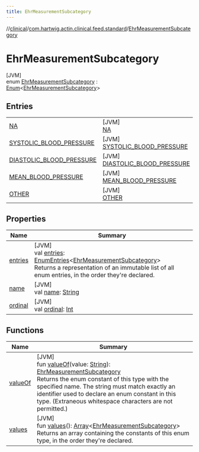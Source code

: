 ```yaml
---
title: EhrMeasurementSubcategory
---
```

//[clinical](../../../index.html)/[com.hartwig.actin.clinical.feed.standard](../index.html)/[EhrMeasurementSubcategory](index.html)



# EhrMeasurementSubcategory



[JVM]\
enum [EhrMeasurementSubcategory](index.html) : [Enum](https://kotlinlang.org/api/latest/jvm/stdlib/kotlin/-enum/index.html)&lt;[EhrMeasurementSubcategory](index.html)&gt;



## Entries


| | |
|---|---|
| [NA](-n-a/index.html) | [JVM]<br>[NA](-n-a/index.html) |
| [SYSTOLIC_BLOOD_PRESSURE](-s-y-s-t-o-l-i-c_-b-l-o-o-d_-p-r-e-s-s-u-r-e/index.html) | [JVM]<br>[SYSTOLIC_BLOOD_PRESSURE](-s-y-s-t-o-l-i-c_-b-l-o-o-d_-p-r-e-s-s-u-r-e/index.html) |
| [DIASTOLIC_BLOOD_PRESSURE](-d-i-a-s-t-o-l-i-c_-b-l-o-o-d_-p-r-e-s-s-u-r-e/index.html) | [JVM]<br>[DIASTOLIC_BLOOD_PRESSURE](-d-i-a-s-t-o-l-i-c_-b-l-o-o-d_-p-r-e-s-s-u-r-e/index.html) |
| [MEAN_BLOOD_PRESSURE](-m-e-a-n_-b-l-o-o-d_-p-r-e-s-s-u-r-e/index.html) | [JVM]<br>[MEAN_BLOOD_PRESSURE](-m-e-a-n_-b-l-o-o-d_-p-r-e-s-s-u-r-e/index.html) |
| [OTHER](-o-t-h-e-r/index.html) | [JVM]<br>[OTHER](-o-t-h-e-r/index.html) |


## Properties


| Name | Summary |
|---|---|
| [entries](entries.html) | [JVM]<br>val [entries](entries.html): [EnumEntries](https://kotlinlang.org/api/latest/jvm/stdlib/kotlin.enums/-enum-entries/index.html)&lt;[EhrMeasurementSubcategory](index.html)&gt;<br>Returns a representation of an immutable list of all enum entries, in the order they're declared. |
| [name](../-ehr-lab-unit/-n-o-n-e/index.html#-372974862%2FProperties%2F1757943785) | [JVM]<br>val [name](../-ehr-lab-unit/-n-o-n-e/index.html#-372974862%2FProperties%2F1757943785): [String](https://kotlinlang.org/api/latest/jvm/stdlib/kotlin/-string/index.html) |
| [ordinal](../-ehr-lab-unit/-n-o-n-e/index.html#-739389684%2FProperties%2F1757943785) | [JVM]<br>val [ordinal](../-ehr-lab-unit/-n-o-n-e/index.html#-739389684%2FProperties%2F1757943785): [Int](https://kotlinlang.org/api/latest/jvm/stdlib/kotlin/-int/index.html) |


## Functions


| Name | Summary |
|---|---|
| [valueOf](value-of.html) | [JVM]<br>fun [valueOf](value-of.html)(value: [String](https://kotlinlang.org/api/latest/jvm/stdlib/kotlin/-string/index.html)): [EhrMeasurementSubcategory](index.html)<br>Returns the enum constant of this type with the specified name. The string must match exactly an identifier used to declare an enum constant in this type. (Extraneous whitespace characters are not permitted.) |
| [values](values.html) | [JVM]<br>fun [values](values.html)(): [Array](https://kotlinlang.org/api/latest/jvm/stdlib/kotlin/-array/index.html)&lt;[EhrMeasurementSubcategory](index.html)&gt;<br>Returns an array containing the constants of this enum type, in the order they're declared. |

